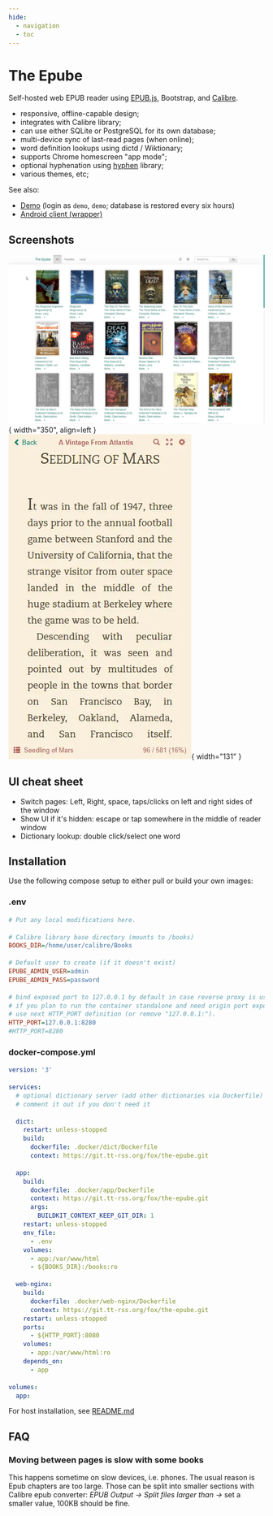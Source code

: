 ```yaml
---
hide:
  - navigation
  - toc
---
```


# The Epube

Self-hosted web EPUB reader using [EPUB.js](https://github.com/futurepress/epub.js), Bootstrap, and [Calibre](https://calibre-ebook.com).

* responsive, offline-capable design;
* integrates with Calibre library;
* can use either SQLite or PostgreSQL for its own database;
* multi-device sync of last-read pages (when online);
* word definition lookups using dictd / Wiktionary;
* supports Chrome homescreen "app mode";
* optional hyphenation using [hyphen](https://github.com/ytiurin/hyphen) library;
* various themes, etc;

See also:

* [Demo](https://the-epube-demo.tt-rss.org/) (login as <code>demo</code>, <code>demo</code>; database is restored every six hours)
* [Android client (wrapper)](https://gitlab.tt-rss.org/main/the-epube-android)

## Screenshots

![](images/epube/library1.webp){ width="350", align=left } ![](images/epube/reader2.webp){ width="131" }

## UI cheat sheet

* Switch pages: Left, Right, space, taps/clicks on left and right sides of the window
* Show UI if it's hidden: escape or tap somewhere in the middle of reader window
* Dictionary lookup: double click/select one word

## Installation

Use the following compose setup to either pull or build your own images:

### .env

```ini
# Put any local modifications here.

# Calibre library base directory (mounts to /books)
BOOKS_DIR=/home/user/calibre/Books

# Default user to create (if it doesn't exist)
EPUBE_ADMIN_USER=admin
EPUBE_ADMIN_PASS=password

# bind exposed port to 127.0.0.1 by default in case reverse proxy is used.
# if you plan to run the container standalone and need origin port exposed
# use next HTTP_PORT definition (or remove "127.0.0.1:").
HTTP_PORT=127.0.0.1:8280
#HTTP_PORT=8280
```

### docker-compose.yml

```yaml
version: '3'

services:
  # optional dictionary server (add other dictionaries via Dockerfile)
  # comment it out if you don't need it

  dict:
    restart: unless-stopped
    build:
      dockerfile: .docker/dict/Dockerfile
      context: https://git.tt-rss.org/fox/the-epube.git

  app:
    build:
      dockerfile: .docker/app/Dockerfile
      context: https://git.tt-rss.org/fox/the-epube.git
      args:
        BUILDKIT_CONTEXT_KEEP_GIT_DIR: 1
    restart: unless-stopped
    env_file:
      - .env
    volumes:
      - app:/var/www/html
      - ${BOOKS_DIR}:/books:ro

  web-nginx:
    build:
      dockerfile: .docker/web-nginx/Dockerfile
      context: https://git.tt-rss.org/fox/the-epube.git
    restart: unless-stopped
    ports:
      - ${HTTP_PORT}:8080
    volumes:
      - app:/var/www/html:ro
    depends_on:
      - app

volumes:
  app:
```

For host installation, see [README.md](https://git.tt-rss.org/fox/the-epube.git/tree/README.md)

## FAQ

### Moving between pages is slow with some books

This happens sometime on slow devices, i.e. phones. The usual reason is Epub chapters are too large. Those can be split into smaller sections with Calibre epub converter: *EPUB Output -> Split files larger than ->* set a smaller value, 100KB should be fine.